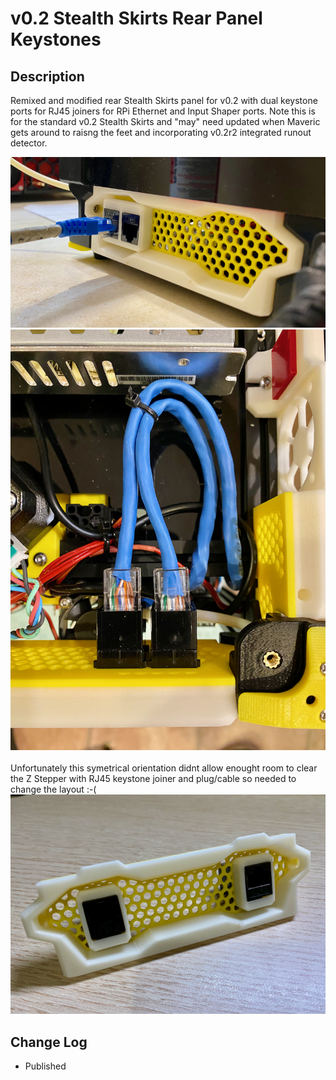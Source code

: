 # v0.2 Stealth Skirts Rear Panel Keystones

## Description

Remixed and modified rear Stealth Skirts panel for v0.2 with dual keystone ports for RJ45 joiners for RPi Ethernet and Input Shaper ports.
Note this is for the standard v0.2 Stealth Skirts and "may" need updated when Maveric gets around to raisng the feet and incorporating v0.2r2 
integrated runout detector. 

![Rear_Stealth_Skirt_with_2x_Keystones_1.png](images/Rear_Stealth_Skirt_with_2x_Keystones_1.png)
![Rear_Stealth_Skirt_with_2x_Keystones_2.png](images/Rear_Stealth_Skirt_with_2x_Keystones_2.png)
<br><br>
Unfortunately this symetrical orientation didnt allow enought room to clear the Z Stepper with RJ45 keystone joiner and plug/cable so needed to
change the layout :-(   
![Rear_Stealth_Skirt_with_2x_Keystones.png](images/Rear_Stealth_Skirt_with_2x_Keystones.png)


## Change Log

* Published
